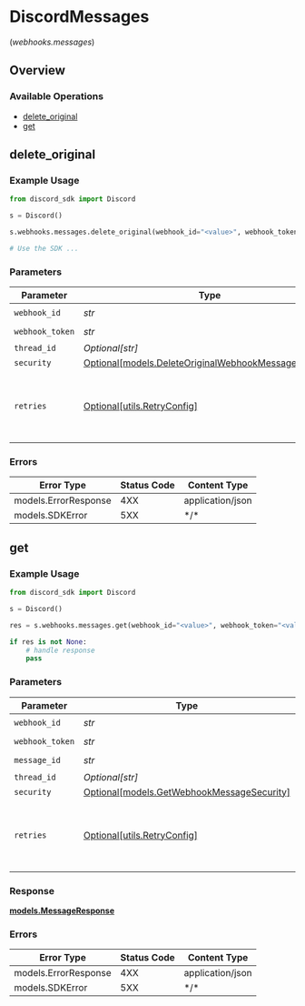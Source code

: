 # DiscordMessages
(*webhooks.messages*)

## Overview

### Available Operations

* [delete_original](#delete_original)
* [get](#get)

## delete_original

### Example Usage

```python
from discord_sdk import Discord

s = Discord()

s.webhooks.messages.delete_original(webhook_id="<value>", webhook_token="<value>")

# Use the SDK ...

```

### Parameters

| Parameter                                                                                                     | Type                                                                                                          | Required                                                                                                      | Description                                                                                                   |
| ------------------------------------------------------------------------------------------------------------- | ------------------------------------------------------------------------------------------------------------- | ------------------------------------------------------------------------------------------------------------- | ------------------------------------------------------------------------------------------------------------- |
| `webhook_id`                                                                                                  | *str*                                                                                                         | :heavy_check_mark:                                                                                            | N/A                                                                                                           |
| `webhook_token`                                                                                               | *str*                                                                                                         | :heavy_check_mark:                                                                                            | N/A                                                                                                           |
| `thread_id`                                                                                                   | *Optional[str]*                                                                                               | :heavy_minus_sign:                                                                                            | N/A                                                                                                           |
| `security`                                                                                                    | [Optional[models.DeleteOriginalWebhookMessageSecurity]](../../models/deleteoriginalwebhookmessagesecurity.md) | :heavy_minus_sign:                                                                                            | N/A                                                                                                           |
| `retries`                                                                                                     | [Optional[utils.RetryConfig]](../../models/utils/retryconfig.md)                                              | :heavy_minus_sign:                                                                                            | Configuration to override the default retry behavior of the client.                                           |

### Errors

| Error Type           | Status Code          | Content Type         |
| -------------------- | -------------------- | -------------------- |
| models.ErrorResponse | 4XX                  | application/json     |
| models.SDKError      | 5XX                  | \*/\*                |

## get

### Example Usage

```python
from discord_sdk import Discord

s = Discord()

res = s.webhooks.messages.get(webhook_id="<value>", webhook_token="<value>", message_id="<value>")

if res is not None:
    # handle response
    pass

```

### Parameters

| Parameter                                                                               | Type                                                                                    | Required                                                                                | Description                                                                             |
| --------------------------------------------------------------------------------------- | --------------------------------------------------------------------------------------- | --------------------------------------------------------------------------------------- | --------------------------------------------------------------------------------------- |
| `webhook_id`                                                                            | *str*                                                                                   | :heavy_check_mark:                                                                      | N/A                                                                                     |
| `webhook_token`                                                                         | *str*                                                                                   | :heavy_check_mark:                                                                      | N/A                                                                                     |
| `message_id`                                                                            | *str*                                                                                   | :heavy_check_mark:                                                                      | N/A                                                                                     |
| `thread_id`                                                                             | *Optional[str]*                                                                         | :heavy_minus_sign:                                                                      | N/A                                                                                     |
| `security`                                                                              | [Optional[models.GetWebhookMessageSecurity]](../../models/getwebhookmessagesecurity.md) | :heavy_minus_sign:                                                                      | N/A                                                                                     |
| `retries`                                                                               | [Optional[utils.RetryConfig]](../../models/utils/retryconfig.md)                        | :heavy_minus_sign:                                                                      | Configuration to override the default retry behavior of the client.                     |

### Response

**[models.MessageResponse](../../models/messageresponse.md)**

### Errors

| Error Type           | Status Code          | Content Type         |
| -------------------- | -------------------- | -------------------- |
| models.ErrorResponse | 4XX                  | application/json     |
| models.SDKError      | 5XX                  | \*/\*                |